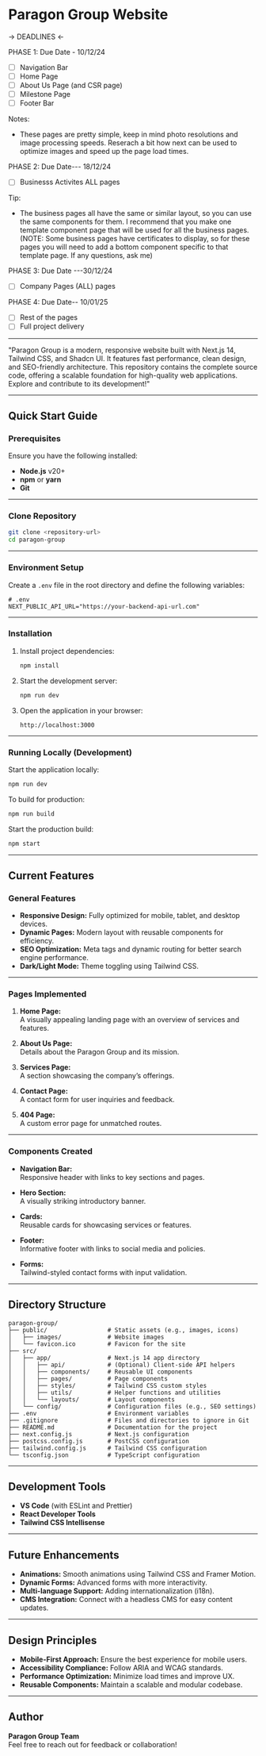 # Paragon Group Website

-> DEADLINES <-

PHASE 1: Due Date  - 10/12/24
- [ ] Navigation Bar
- [ ] Home Page 
- [ ] About Us Page (and CSR page)
- [ ] Milestone Page
- [ ] Footer Bar

Notes:
- These pages are pretty simple, keep in mind photo resolutions and image processing speeds. Reserach a bit how next can be used to optimize images and speed up the page load times.

PHASE 2: Due Date--- 18/12/24
- [ ] Businesss Activites ALL pages

Tip: 
- The business pages all have the same or similar layout, so you can use the same components for them. I recommend that you make one template component page that will be used for all the business pages. (NOTE: Some business pages have certificates to display, so for these pages you will need to add a bottom component specific to that template page. If any questions, ask me)

PHASE 3: Due Date ---30/12/24
- [ ] Company Pages (ALL) pages


PHASE 4: Due Date-- 10/01/25
- [ ] Rest of the pages 
- [ ] Full project delivery

----------------------------------------------------------------------------------------------------------------------------------
"Paragon Group is a modern, responsive website built with Next.js 14, Tailwind CSS, and Shadcn UI. It features fast performance, clean design, and SEO-friendly architecture. This repository contains the complete source code, offering a scalable foundation for high-quality web applications. Explore and contribute to its development!"

---

## Quick Start Guide

### Prerequisites

Ensure you have the following installed:

- **Node.js** v20+
- **npm** or **yarn**
- **Git**

---

### Clone Repository

```bash
git clone <repository-url>
cd paragon-group
```

---

### Environment Setup

Create a `.env` file in the root directory and define the following variables:

```plaintext
# .env
NEXT_PUBLIC_API_URL="https://your-backend-api-url.com"
```

---

### Installation

1. Install project dependencies:

   ```bash
   npm install
   ```

2. Start the development server:

   ```bash
   npm run dev
   ```

3. Open the application in your browser:

   ```plaintext
   http://localhost:3000
   ```

---

### Running Locally (Development)

Start the application locally:

```bash
npm run dev
```

To build for production:

```bash
npm run build
```

Start the production build:

```bash
npm start
```

---

## Current Features

### General Features

- **Responsive Design:** Fully optimized for mobile, tablet, and desktop devices.
- **Dynamic Pages:** Modern layout with reusable components for efficiency.
- **SEO Optimization:** Meta tags and dynamic routing for better search engine performance.
- **Dark/Light Mode:** Theme toggling using Tailwind CSS.

---

### Pages Implemented

1. **Home Page:**  
   A visually appealing landing page with an overview of services and features.

2. **About Us Page:**  
   Details about the Paragon Group and its mission.

3. **Services Page:**  
   A section showcasing the company’s offerings.

4. **Contact Page:**  
   A contact form for user inquiries and feedback.

5. **404 Page:**  
   A custom error page for unmatched routes.

---

### Components Created

- **Navigation Bar:**  
  Responsive header with links to key sections and pages.

- **Hero Section:**  
  A visually striking introductory banner.

- **Cards:**  
  Reusable cards for showcasing services or features.

- **Footer:**  
  Informative footer with links to social media and policies.

- **Forms:**  
  Tailwind-styled contact forms with input validation.

---

## Directory Structure

```plaintext
paragon-group/
├── public/                 # Static assets (e.g., images, icons)
│   ├── images/             # Website images
│   └── favicon.ico         # Favicon for the site
├── src/
│   ├── app/                # Next.js 14 app directory
│   │   ├── api/            # (Optional) Client-side API helpers
│   │   ├── components/     # Reusable UI components
│   │   ├── pages/          # Page components
│   │   ├── styles/         # Tailwind CSS custom styles
│   │   ├── utils/          # Helper functions and utilities
│   │   └── layouts/        # Layout components
│   └── config/             # Configuration files (e.g., SEO settings)
├── .env                    # Environment variables
├── .gitignore              # Files and directories to ignore in Git
├── README.md               # Documentation for the project
├── next.config.js          # Next.js configuration
├── postcss.config.js       # PostCSS configuration
├── tailwind.config.js      # Tailwind CSS configuration
└── tsconfig.json           # TypeScript configuration
```

---

## Development Tools

- **VS Code** (with ESLint and Prettier)  
- **React Developer Tools**  
- **Tailwind CSS Intellisense**  

---

## Future Enhancements

- **Animations:** Smooth animations using Tailwind CSS and Framer Motion.  
- **Dynamic Forms:** Advanced forms with more interactivity.  
- **Multi-language Support:** Adding internationalization (i18n).  
- **CMS Integration:** Connect with a headless CMS for easy content updates.  

---

## Design Principles

- **Mobile-First Approach:** Ensure the best experience for mobile users.  
- **Accessibility Compliance:** Follow ARIA and WCAG standards.  
- **Performance Optimization:** Minimize load times and improve UX.  
- **Reusable Components:** Maintain a scalable and modular codebase.  

---

## Author

**Paragon Group Team**  
Feel free to reach out for feedback or collaboration!
